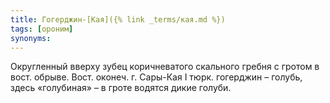 ```yaml
---
title: Гогерджин-[Кая]({% link _terms/кая.md %})
tags: [ороним]
synonyms:
---
```


Округленный вверху зубец коричневатого скального гребня с гротом в вост. обрыве.
Вост. оконеч. г. Сары-Кая I тюрк. гогерджин – голубь, здесь «голубиная» – в
гроте водятся дикие голуби.
